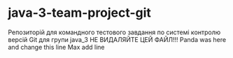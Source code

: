 ﻿# java-3-team-project-git
Репозиторій для командного тестового завдання по системі контролю версій Git для групи java_3
НЕ ВИДАЛЯЙТЕ ЦЕЙ ФАЙЛ!!!
Panda was here and change this line
Max add line

